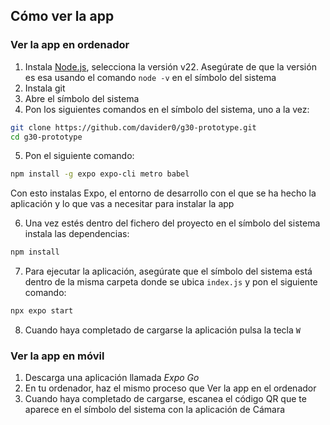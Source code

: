## Cómo ver la app

### Ver la app en ordenador

1. Instala [Node.js](https://nodejs.org/dist/v22.6.0/node-v22.6.0-x64.msi), selecciona la versión v22. Asegúrate de que la versión es esa usando el comando `node -v` en el símbolo del sistema
2. Instala git
3. Abre el símbolo del sistema
4. Pon los siguientes comandos en el símbolo del sistema, uno a la vez:
```bash
git clone https://github.com/davider0/g30-prototype.git
cd g30-prototype
```
5. Pon el siguiente comando:
```bash
npm install -g expo expo-cli metro babel
```
Con esto instalas Expo, el entorno de desarrollo con el que se ha hecho la aplicación y lo que vas a necesitar para instalar la app

6. Una vez estés dentro del fichero del proyecto en el símbolo del sistema instala las dependencias:
```bash
npm install
```
7. Para ejecutar la aplicación, asegúrate que el símbolo del sistema está dentro de la misma carpeta donde se ubica `index.js` y pon el siguiente comando:
```bash
npx expo start
```
8. Cuando haya completado de cargarse la aplicación pulsa la tecla `W`

### Ver la app en móvil
1. Descarga una aplicación llamada *Expo Go*
2. En tu ordenador, haz el mismo proceso que Ver la app en el ordenador
3. Cuando haya completado de cargarse, escanea el código QR que te aparece en el símbolo del sistema con la aplicación de Cámara
